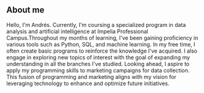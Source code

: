 ## About me

Hello, I'm Andrés. Currently, I'm coursing a specialized program in data analysis and artificial intelligence at Impelia Professional Campus.Throughout my months of learning, I've been gaining proficiency in various tools such as Python, SQL, and machine learning. In my free time, I often create basic programs to reinforce the knowledge I've acquired. I also engage in exploring new topics of interest with the goal of expanding my understanding in all the branches I've studied. Looking ahead, I aspire to apply my programming skills to marketing campaigns for data collection. This fusion of programming and marketing aligns with my vision for leveraging technology to enhance and optimize future initiatives.





